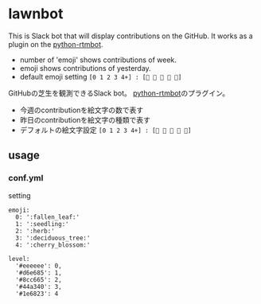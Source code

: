# lawnbot

This is Slack bot that will display contributions on the GitHub. It works as a plugin on the [python-rtmbot](https://github.com/hnmx4/python-rtmbot).

- number of 'emoji' shows contributions of week.
- emoji shows contributions of yesterday.
- default emoji setting
  `[0 1 2 3 4+] : [🍂 🌱 🌿 🌳 🌸]`

GitHubの芝生を観測できるSlack bot。
[python-rtmbot](https://github.com/hnmx4/python-rtmbot)のプラグイン。

- 今週のcontributionを絵文字の数で表す
- 昨日のcontributionを絵文字の種類で表す
- デフォルトの絵文字設定
  `[0 1 2 3 4+] : [🍂 🌱 🌿 🌳 🌸]`

## usage

### conf.yml

setting

```
emoji:
  0: ':fallen_leaf:'
  1: ':seedling:'
  2: ':herb:'
  3: ':deciduous_tree:'
  4: ':cherry_blossom:'

level:
  '#eeeeee': 0,
  '#d6e685': 1,
  '#8cc665': 2,
  '#44a340': 3,
  '#1e6823': 4
  ```
